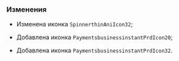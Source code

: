 ### Изменения

- Изменена иконка `SpinnerthinAniIcon32`;

- Добавлена иконка `PaymentsbusinessinstantPrdIcon20`;
- Добавлена иконка `PaymentsbusinessinstantPrdIcon32`.
